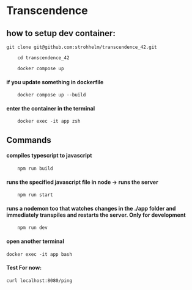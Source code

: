 # Transcendence

## how to setup dev container:
```
git clone git@github.com:strohhelm/transcendence_42.git
```

```
	cd transcendence_42
```
```
	docker compose up 
```
#### if you update something in dockerfile
```
	docker compose up --build
```

#### enter the container in the terminal
```
	docker exec -it app zsh
```

## Commands

#### compiles typescript to javascript
```
	npm run build  
```

#### runs the specified javascript file in node -> runs the server
```
	npm run start
```
#### runs a nodemon too that watches changes in the ./app folder and immediately transpiles and restarts the server. Only for development
```
	npm run dev
```

#### open another terminal
```
docker exec -it app bash
```
#### Test For now:
```
curl localhost:8080/ping
```
